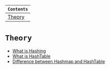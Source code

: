 
<div align="center">
  
| `Contents` |
| ---------- |
| [Theory]() |

</div>

# `Theory`
* [What is Hashing](https://github.com/devrath/studious-ds-adventure/wiki/Hashing)
* [What is HashTable](https://github.com/devrath/studious-ds-adventure/wiki/Hash-Tables)
* [Difference between Hashmap and HashTable](https://github.com/devrath/studious-ds-adventure/wiki/Difference-between-Hash%E2%80%90map-and-HashTable)
